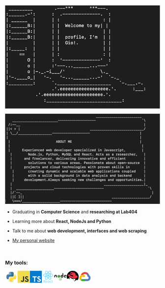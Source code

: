 <p align="center">
<img src="https://github.com/giossaurus/giossaurus/blob/main/hellopic.png" width="600" />
</p>
<p align="center">
  <img src="https://github.com/giossaurus/giossaurus/blob/main/about_me.png" width="800" />
</p>

- Graduating in **Computer Science** and **researching at Lab404**

- Learning more about **React, NodeJs and Python**

- Talk to me about **web development, interfaces and web scraping**

- [My personal website](https://solnyechniygio.com.br)
<br>
<h3 align="left">My tools:</h3>
<p align="left"><img src="https://github.com/devicons/devicon/blob/master/icons/python/python-original.svg" alt="python" width="40" height="40"/><img src="https://raw.githubusercontent.com/devicons/devicon/master/icons/javascript/javascript-original.svg" alt="javascript" width="40" height="40"/><img src="https://raw.githubusercontent.com/devicons/devicon/master/icons/typescript/typescript-original.svg" alt="typescript" width="40" height="40"/><img src="https://raw.githubusercontent.com/devicons/devicon/master/icons/react/react-original-wordmark.svg" alt="react" width="40" height="40"/><img src="https://raw.githubusercontent.com/devicons/devicon/master/icons/nodejs/nodejs-original-wordmark.svg" alt="nodejs" width="40" height="40"/><img src="https://github.com/devicons/devicon/blob/master/icons/redhat/redhat-original.svg" alt="redhat" width="40" height="40"/><img src="https://github.com/devicons/devicon/blob/master/icons/googlecloud/googlecloud-original.svg" alt="gcloud" width="40" height="40"/></a><br> 
<br> 
<br>
